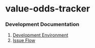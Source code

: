 # value-odds-tracker

### Development Documentation
1. [Development Environment](documentation/development-environment.md)
1. [Issue Flow](documentation/issue-flow.md)
